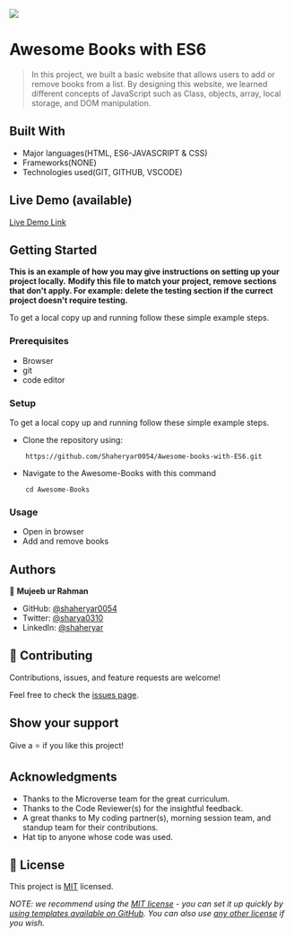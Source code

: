 ![](https://img.shields.io/badge/Microverse-blueviolet)

# Awesome Books with ES6

> In this project, we built a basic website that allows users to add or remove books from a list. By designing this website, we learned different concepts of JavaScript such as Class, objects, array, local storage, and DOM manipulation.  

## Built With

- Major languages(HTML, ES6-JAVASCRIPT & CSS)
- Frameworks(NONE)
- Technologies used(GIT, GITHUB, VSCODE)

## Live Demo (available)

[Live Demo Link](https://shaheryar0054.github.io/Awesome-books-with-ES6/)


## Getting Started

**This is an example of how you may give instructions on setting up your project locally.**
**Modify this file to match your project, remove sections that don't apply. For example: delete the testing section if the currect project doesn't require testing.**


To get a local copy up and running follow these simple example steps.

### Prerequisites
- Browser
- git
- code editor

### Setup
To get a local copy up and running follow these simple example steps.

- Clone the repository using:
```
    https://github.com/Shaheryar0054/Awesome-books-with-ES6.git 
```
- Navigate to the Awesome-Books with this command 
```
    cd Awesome-Books
```

### Usage
- Open in browser
- Add and remove books

## Authors

👤 **Mujeeb ur Rahman**

-  GitHub: [@shaheryar0054](https://github.com/Shaheryar0054)
- Twitter: [@sharya0310](https://twitter.com/home)
- LinkedIn: [@shaheryar](https://www.linkedin.com/in/shaheryar-abid-8758121b3/)

## 🤝 Contributing

Contributions, issues, and feature requests are welcome!

Feel free to check the [issues page](https://github.com/Shaheryar0054/Awesome-books-with-ES6/issues).

## Show your support

Give a ⭐️ if you like this project!

## Acknowledgments

- Thanks to the Microverse team for the great curriculum.
- Thanks to the Code Reviewer(s) for the insightful feedback.
- A great thanks to My coding partner(s), morning session team, and standup team for their contributions.
- Hat tip to anyone whose code was used.

## 📝 License

This project is [MIT]() licensed.

_NOTE: we recommend using the [MIT license](https://choosealicense.com/licenses/mit/) - you can set it up quickly by [using templates available on GitHub](https://docs.github.com/en/communities/setting-up-your-project-for-healthy-contributions/adding-a-license-to-a-repository). You can also use [any other license](https://choosealicense.com/licenses/) if you wish._